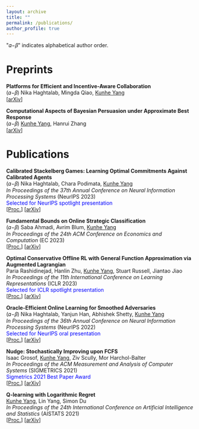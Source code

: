 ```yaml
---
layout: archive
title: ""
permalink: /publications/
author_profile: true
---
```

"𝛼−𝛽" indicates alphabetical author order.

# Preprints

**Platforms for Efficient and Incentive-Aware Collaboration**  
(𝛼−𝛽) Nika Haghtalab, Mingda Qiao, <u>Kunhe Yang</u>  
[[arXiv](https://arxiv.org/abs/2402.15169)]

**Computational Aspects of Bayesian Persuasion under Approximate Best Response**  
(𝛼−𝛽) <u>Kunhe Yang</u>, Hanrui Zhang  
[[arXiv](https://arxiv.org/abs/2402.07426)]  

# Publications

**Calibrated Stackelberg Games: Learning Optimal Commitments Against Calibrated Agents**  
(𝛼−𝛽) Nika Haghtalab, Chara Podimata, <u>Kunhe Yang</u>  
*In Proceedings of the 37th Annual Conference on Neural Information Processing Systems* (NeurIPS 2023)  
<span style="color:blue">Selected for NeurIPS spotlight presentation</span>  
[[Proc.](https://proceedings.neurips.cc/paper_files/paper/2023/hash/c23ccf9eedf87e4380e92b75b24955bb-Abstract-Conference.html)] [[arXiv](https://arxiv.org/abs/2306.02704)] 

**Fundamental Bounds on Online Strategic Classification**  
(𝛼−𝛽) Saba Ahmadi, Avrim Blum, <u>Kunhe Yang</u>  
*In Proceedings of the 24th ACM Conference on Economics and Computation* (EC 2023)  
[[Proc.](https://dl.acm.org/doi/10.1145/3580507.3597818)] [[arXiv](https://arxiv.org/abs/2302.12355)]  

**Optimal Conservative Offline RL with General Function Approximation via Augmented Lagrangian**  
Paria Rashidinejad, Hanlin Zhu, <u>Kunhe Yang</u>, Stuart Russell, Jiantao Jiao  
*In Proceedings of the 11th International Conference on Learning Representations* (ICLR 2023)  
<span style="color:blue">Selected for ICLR spotlight presentation</span>  
[[Proc.](https://openreview.net/pdf?id=ZsvWb6mJnMv)] [[arXiv](https://arxiv.org/abs/2211.00716)]  

**Oracle-Efficient Online Learning for Smoothed Adversaries**  
(𝛼−𝛽) Nika Haghtalab, Yanjun Han, Abhishek Shetty, <u>Kunhe Yang</u>  
*In Proceedings of the 36th Annual Conference on Neural Information Processing Systems* (NeurIPS 2022)  
<span style="color:blue">Selected for NeurIPS oral presentation</span>  
[[Proc.](https://papers.nips.cc/paper_files/paper/2022/hash/1a04df6a405210aab4986994b873db9b-Abstract-Conference.html)] [[arXiv](https://arxiv.org/abs/2202.08549)]  


**Nudge: Stochastically Improving upon FCFS**  
Isaac Grosof, <u>Kunhe Yang</u>, Ziv Scully, Mor Harchol-Balter  
*In Proceedings of the ACM Measurement and Analysis of Computer Systems* (SIGMETRICS 2021)  
<span style="color:blue">Sigmetrics 2021 Best Paper Award</span>  
[[Proc.](https://dl.acm.org/doi/abs/10.1145/3410220.3460102)] [[arXiv](https://arxiv.org/abs/2106.01492)]  


**Q-learning with Logarithmic Regret**  
<u>Kunhe Yang</u>, Lin Yang, Simon Du  
*In Proceedings of the 24th International Conference on Artificial Intelligence and Statistics* (AISTATS 2021)  
[[Proc.](https://proceedings.mlr.press/v130/yang21b.html)] [[arXiv](https://arxiv.org/abs/2006.09118)]